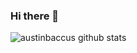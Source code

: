 ### Hi there 👋

![austinbaccus github stats](https://github-readme-stats.vercel.app/api?username=austinbaccus&show_icons=true&hide_border=true&theme=radical)
